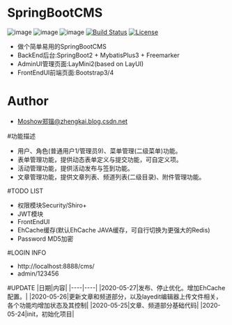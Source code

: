 # SpringBootCMS
![image](https://img.shields.io/badge/SpringBoot-%E2%98%85%E2%98%85%E2%98%85%E2%98%85%E2%98%85-blue.svg)
![image](https://img.shields.io/badge/MybatisPlus-%E2%98%85%E2%98%85%E2%98%85%E2%98%85%E2%98%85-blue.svg)
![image](https://img.shields.io/badge/Freemarker-%E2%98%85%E2%98%85%E2%98%85%E2%98%85%E2%98%85-blue.svg)
[![Build Status](https://travis-ci.org/moshowgame/SpringBootCMS.svg?branch=master)](https://travis-ci.org/moshowgame/SpringBootCMS)
[![License](https://img.shields.io/badge/license-Apache%202-4EB1BA.svg)](https://www.apache.org/licenses/LICENSE-2.0.html)

- 做个简单易用的SpringBootCMS
- BackEnd后台:SpringBoot2 + MybatisPlus3 + Freemarker
- AdminUI管理页面:LayMini2(based on LayUI)
- FrontEndUI前端页面:Bootstrap3/4

# Author
- Moshow郑锴@zhengkai.blog.csdn.net

#功能描述
- 用户、角色(普通用户1/管理员9)、菜单管理(二级菜单)功能。
- 表单管理功能，提供动态表单定义与提交功能，可自定义项。
- 活动管理功能，提供活动发布与签到功能。
- 文章管理功能，提供文章列表、频道列表(二级目录)、附件管理功能。

#TODO LIST
- 权限模块Security/Shiro+
- JWT模块
- FrontEndUI
- EhCache缓存(默认EhCache JAVA缓存，可自行切换为更强大的Redis)
- Password MD5加密

#LOGIN INFO
- http://localhost:8888/cms/
- admin/123456

#UPDATE
|日期|内容|
|----|----|
|2020-05-27|发布、停止优化。增加EhCache配置。|
|2020-05-26|更新文章和频道部分，以及layedit编辑器上传文件相关，各个功能均增加状态及其控制|
|2020-05-25|文章、频道部分基础代码|
|2020-05-24|init，初始化项目|

